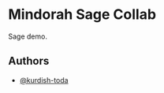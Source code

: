 
# Mindorah Sage Collab

Sage demo.

## Authors

- [@kurdish-toda](https://www.github.com/kurdish-yoda)
